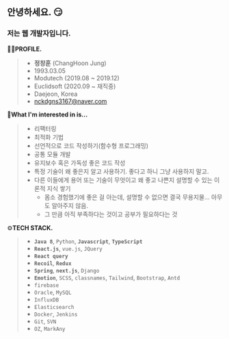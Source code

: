 ## 안녕하세요. 😏
### 저는 웹 개발자입니다. 

🙋‍♂️**PROFILE.**

> - **정창훈** (ChangHoon Jung)
> - 1993.03.05
> - Modutech (2019.08 ~ 2019.12)
> - Euclidsoft (2020.09 ~ 재직중)
> - Daejeon, Korea
> - nckdgns3167@naver.com
 

🎯**What I'm interested in is...**

> - 리팩터링
> - 최적화 기법
> - 선언적으로 코드 작성하기(함수형 프로그래밍)
> - 공통 모듈 개발
> - 유지보수 혹은 가독성 좋은 코드 작성
> - 특정 기술이 왜 좋은지 알고 사용하기. 좋다고 하니 그냥 사용하지 말고.
> - 다른 이들에게 용어 또는 기술이 무엇이고 왜 좋고 나쁜지 설명할 수 있는 이론적 지식 쌓기
>   - 몸소 경험했기에 좋은 걸 아는데, 설명할 수 없으면 결국 무용지물... 아무도 알아주지 않음.
>   - 그 만큼 아직 부족하다는 것이고 공부가 필요하다는 것


⚙**TECH STACK.**

> - **`Java 8`**, `Python`, **`Javascript`**, **`TypeScript`**
> - **`React.js`**, `vue.js`, `JQuery`
> - **`React query`**
> - **`Recoil`**, **`Redux`**
> - **`Spring`**, **`next.js`**, `Django`
> - **`Emotion`**, `SCSS`, `classnames`, `Tailwind`, `Bootstrap`, `Antd`
> - `firebase`
> - `Oracle`, `MySQL`
> - `InfluxDB`
> - `Elasticsearch`
> - `Docker`, `Jenkins`
> - `Git`, `SVN`
> - `OZ`, `MarkAny`

